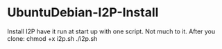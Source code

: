 # UbuntuDebian-I2P-Install
Install I2P have it run at start up with one script. 
Not much to it. After you clone:
chmod +x i2p.sh
./i2p.sh
